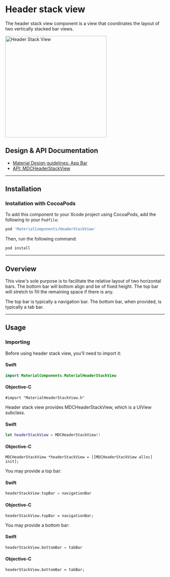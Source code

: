 <!--docs:
title: "Header stack view"
layout: detail
section: components
excerpt: "The Header Stack View component is a view that coordinates the layout of two vertically stacked bar views."
iconId: header
path: /catalog/header-stack-view/
api_doc_root: true
-->

# Header stack view

The header stack view component is a view that coordinates the layout of two vertically stacked
bar views.

<div class="article__asset article__asset--screenshot">
  <img src="docs/assets/header_stack_view.png" alt="Header Stack View" width="320">
</div>

## Design & API Documentation

<ul class="icon-list">
  <li class="icon-list-item icon-list-item--spec"><a href="https://material.io/guidelines/layout/structure.html#structure-app-bar">Material Design guidelines: App Bar</a></li>
  <li class="icon-list-item icon-list-item--link"><a href="https://material.io/components/ios/catalog/header-stack-view/api-docs/Classes/MDCHeaderStackView.html">API: MDCHeaderStackView</a></li>
</ul>

- - -

## Installation

### Installation with CocoaPods

To add this component to your Xcode project using CocoaPods, add the following to your `Podfile`:

```bash
pod 'MaterialComponents/HeaderStackView'
```
<!--{: .code-renderer.code-renderer--install }-->

Then, run the following command:

```bash
pod install
```


- - -

## Overview

This view's sole purpose is to facilitate the relative layout of two horizontal bars. The bottom bar
will bottom align and be of fixed height. The top bar will stretch to fill the remaining space if
there is any.

The top bar is typically a navigation bar. The bottom bar, when provided, is typically a tab bar.



- - -

## Usage

### Importing

Before using header stack view, you'll need to import it:

<!--<div class="material-code-render" markdown="1">-->
#### Swift
```swift
import MaterialComponents.MaterialHeaderStackView
```

#### Objective-C

```objc
#import "MaterialHeaderStackView.h"
```
<!--</div>-->


Header stack view provides MDCHeaderStackView, which is a UIView subclass.

<!--<div class="material-code-render" markdown="1">-->
#### Swift
```swift
let headerStackView = MDCHeaderStackView()
```

#### Objective-C

```objc
MDCHeaderStackView *headerStackView = [[MDCHeaderStackView alloc] init];
```
<!--</div>-->

You may provide a top bar:

<!--<div class="material-code-render" markdown="1">-->
#### Swift
```swift
headerStackView.topBar = navigationBar
```

#### Objective-C

```objc
headerStackView.topBar = navigationBar;
```
<!--</div>-->

You may provide a bottom bar:

<!--<div class="material-code-render" markdown="1">-->
#### Swift
```swift
headerStackView.bottomBar = tabBar
```

#### Objective-C

```objc
headerStackView.bottomBar = tabBar;
```
<!--</div>-->
